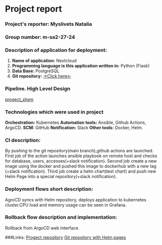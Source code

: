 # Project report

### **Project's reporter:** Myslivets Natalia
### **Group number:** m-sa2-27-24

### Description of application for deployment:

1.  **Name of application:**  Nextcloud
2.  **Programming language is this application written in:**  Python (Flask)
3.  **Data Base:**  PostgreSQL
4. **Git repository:**  [->Click here<-](https://github.com/NataliaBelogolovaya/progect/)


### Pipeline. High Level Design
[progect_shem](https://github.com/NataliaBelogolovaya/progect/project_shem.drawio.png)

### Technologies which were used in project

**Orchestration:**  Kubernetes
**Automation tools:**  Ansible, Github Actions, ArgoCD.
**SCM:**  GitHub
**Notification:**  Slack
**Other tools:**  Docker, Helm.

### CI description: 

By pushing to the git repository(main branch),github actions are launched. 
First job of the action launches ansible playbook on remote host and checks for database, users, accesses(+slack notification).
Second job create a new image using the docker and pushed this image to dockerhub with a new tag (+slack notification). 
Third job create a helm chart(test chart) and push new Helm Page into a special repository(+slack notification).

### Deployment flows short description:

AgroCD syncs with Helm repository, deploys application to kubernetes cluster.CPU load and memory usage can be seen in Grafana.

### Rollback flow description and implementation:
Rollback from ArgoCD web interface.

###Links:
[Progect repository](https://github.com/NataliaBelogolovaya/progect/)
[Git repository with Helm pages](https://github.com/NataliaBelogolovaya/helm_pages)

